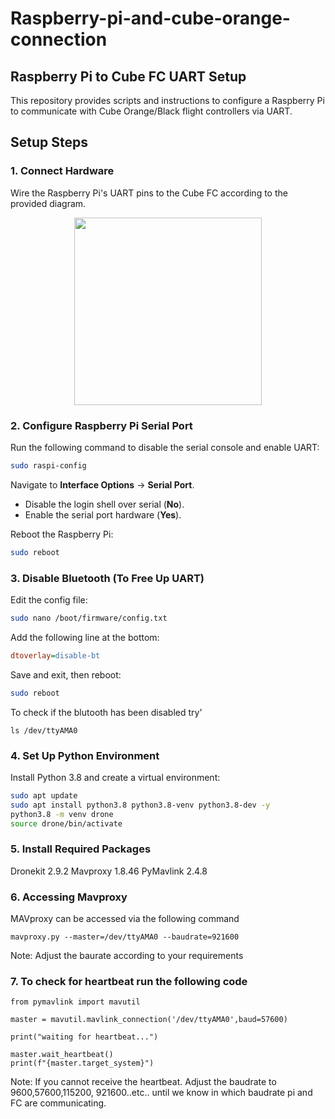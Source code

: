 # Raspberry-pi-and-cube-orange-connection


## Raspberry Pi to Cube FC UART Setup

This repository provides scripts and instructions to configure a Raspberry Pi to communicate with Cube Orange/Black flight controllers via UART.

## Setup Steps

### 1. Connect Hardware
Wire the Raspberry Pi's UART pins to the Cube FC according to the provided diagram.

<p align=center>
<img src="https://github.com/user-attachments/assets/7fb85866-6169-4e99-9c1a-69512b59a338" height="300">
</p>


### 2. Configure Raspberry Pi Serial Port
Run the following command to disable the serial console and enable UART:
```bash
sudo raspi-config
```
Navigate to **Interface Options** → **Serial Port**.
- Disable the login shell over serial (**No**).
- Enable the serial port hardware (**Yes**).

Reboot the Raspberry Pi:
```bash
sudo reboot
```

### 3. Disable Bluetooth (To Free Up UART)
Edit the config file:
```bash
sudo nano /boot/firmware/config.txt
```
Add the following line at the bottom:
```ini
dtoverlay=disable-bt
```
Save and exit, then reboot:
```bash
sudo reboot
```
To check if the blutooth has been disabled try'
~~~
ls /dev/ttyAMA0
~~~

### 4. Set Up Python Environment
Install Python 3.8 and create a virtual environment:
```bash
sudo apt update
sudo apt install python3.8 python3.8-venv python3.8-dev -y
python3.8 -m venv drone
source drone/bin/activate
```

### 5. Install Required Packages
Dronekit 2.9.2
Mavproxy 1.8.46
PyMavlink 2.4.8

### 6. Accessing Mavproxy
MAVproxy can be accessed via the following command

```
mavproxy.py --master=/dev/ttyAMA0 --baudrate=921600
```

Note: Adjust the baurate according to your requirements

### 7. To check for heartbeat run the following code

```
from pymavlink import mavutil

master = mavutil.mavlink_connection('/dev/ttyAMA0',baud=57600)

print("waiting for heartbeat...")

master.wait_heartbeat()
print(f"{master.target_system}")

```
Note: If you cannot receive the heartbeat. Adjust the baudrate to 9600,57600,115200, 921600..etc.. until we know in which baudrate pi and FC are communicating.



